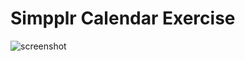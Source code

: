 # Simpplr Calendar Exercise

![screenshot](https://github.com/paulwroe16/simpplr-calendar-exercise/screenshot.png)

